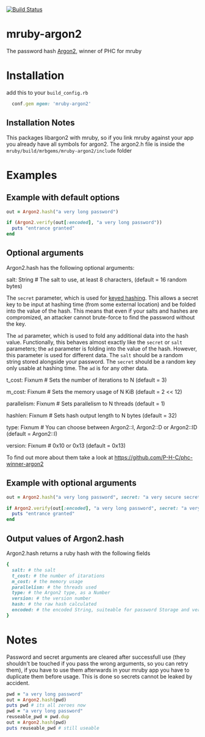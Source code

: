 [![Build Status](https://travis-ci.org/Asmod4n/mruby-argon2.svg?branch=master)](https://travis-ci.org/Asmod4n/mruby-argon2)
# mruby-argon2

The password hash [Argon2](https://github.com/P-H-C/phc-winner-argon2), winner of PHC for mruby

Installation
============
add this to your `build_config.rb`
```ruby
  conf.gem mgem: 'mruby-argon2'
```
Installation Notes
------------------
This packages libargon2 with mruby, so if you link mruby against your app you already have all symbols for argon2. The argon2.h file is inside the `mruby/build/mrbgems/mruby-argon2/include` folder

Examples
========

Example with default options
----------------------------
```ruby
out = Argon2.hash("a very long password")

if (Argon2.verify(out[:encoded], "a very long password"))
  puts "entrance granted"
end
```

Optional arguments
-----------------

Argon2.hash has the following optional arguments:

salt: String # The salt to use, at least 8 characters, (default = 16 random bytes)

The `secret` parameter, which is used for [keyed hashing](
   https://en.wikipedia.org/wiki/Hash-based_message_authentication_code).
   This allows a secret key to be input at hashing time (from some external
   location) and be folded into the value of the hash. This means that even if
   your salts and hashes are compromized, an attacker cannot brute-force to find
   the password without the key.

The `ad` parameter, which is used to fold any additional data into the hash
   value. Functionally, this behaves almost exactly like the `secret` or `salt`
   parameters; the `ad` parameter is folding into the value of the hash.
   However, this parameter is used for different data. The `salt` should be a
   random string stored alongside your password. The `secret` should be a random
   key only usable at hashing time. The `ad` is for any other data.

t_cost: Fixnum # Sets the number of iterations to N (default = 3)

m_cost: Fixnum # Sets the memory usage of N KiB (default = 2 << 12)

parallelism: Fixnum # Sets parallelism to N threads (default = 1)

hashlen: Fixnum # Sets hash output length to N bytes (default = 32)

type: Fixnum # You can choose between Argon2::I, Argon2::D or Argon2::ID (default = Argon2::I)

version: Fixnum # 0x10 or 0x13 (default = 0x13)

To find out more about them take a look at https://github.com/P-H-C/phc-winner-argon2

Example with optional arguments
-------------------------------
```ruby
out = Argon2.hash("a very long password", secret: "a very secure secret")

if Argon2.verify(out[:encoded], "a very long password", secret: "a very secure secret")
  puts "entrance granted"
end
```

Output values of Argon2.hash
----------------------------
Argon2.hash returns a ruby hash with the following fields
```ruby
{
  salt: # the salt
  t_cost: # the number of itarations
  m_cost: # the memory usage
  parallelism: # the threads used
  type: # the Argon2 type, as a Number
  version: # the version number
  hash: # the raw hash calculated
  encoded: # the encoded String, suiteable for password Storage and verification
}
```

Notes
=====
Password and secret arguments are cleared after successfull use (they shouldn't be touched if you pass the wrong arguments, so you can retry them), if you have to use them afterwards in your mruby app you have to duplicate them before usage.
This is done so secrets cannot be leaked by accident.

```ruby
pwd = "a very long password"
out = Argon2.hash(pwd)
puts pwd # its all zeroes now
pwd = "a very long password"
reuseable_pwd = pwd.dup
out = Argon2.hash(pwd)
puts reuseable_pwd # still useable
```
